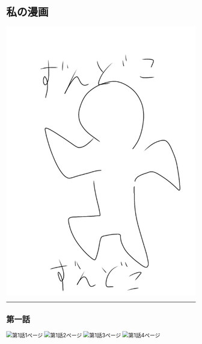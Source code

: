 # 私の漫画

<img src="https://raw.githubusercontent.com/suzuki-35/test/refs/heads/main/%E7%84%A1%E9%A1%8C85_20250531102709.jpg?token=GHSAT0AAAAAADE2JICVKKUPTK43KFEU4W722B2PHWQ" alt="トップ絵" width="600">

---

## 第一話

<img src="ep1_01.jpg" alt="第1話1ページ" width="600">
<img src="ep1_02.jpg" alt="第1話2ページ" width="600">
<img src="ep1_03.jpg" alt="第1話3ページ" width="600">
<img src="ep1_04.jpg" alt="第1話4ページ" width="600">
